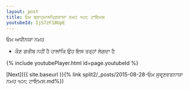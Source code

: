 ```yaml
---
layout: post
title: ਓਮ ਬ੍ਰਾਹਮਾਨਪ੍ਰਿਯਾਯਾ ਨਮਹ ੧੦੮ ਟਾਇਮਸ
youtubeId: IjS7zF18UpE
---
```

 
 
 ਓਮ ਅਧੀਨਯਾ ਨਮਹ  
 
 -  ਕੌਣ ਗਰੀਬ ਨਹੀਂ ਹੈ ਹਾਲਾਂਕਿ ਉਹ ਇਸ ਤਰ੍ਹਾਂ ਲੱਗਦਾ ਹੈ 
 
  
 
  
 
 
 
 
 
 


{% include youtubePlayer.html id=page.youtubeId %}
 
[Next]({{ site.baseurl }}{% link  split2/_posts/2015-08-28-ਓਮ ਸੁਵਰ੍ਣਵਰਨਾਯਾ ਨਮਹ ੧੦੮ ਟਾਇਮਸ.md%})
 
